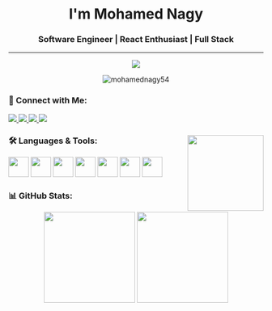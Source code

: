 <h1 align="center">I'm Mohamed Nagy</h1>

<h3 align="center">Software Engineer | React Enthusiast | Full Stack</h3>


---
<p align="center">
  <a href="https://github.com/mohamednagy54">
    <img src="https://readme-typing-svg.herokuapp.com?lines=Full+Stack+Web+Developer;React+%26+TypeScript+Enthusiast;Passionate+about+Clean+Code+%26+UI%2FUX;Building+Modern%2C+Scalable+Web+Apps;From+Egypt%2C+Coding+with+Purpose+🚀&center=true&width=600&height=45&color=00FF00&vCenter=true&size=20" />
  </a>
</p>


<p align="center">
  <img src="https://komarev.com/ghpvc/?username=mohamednagy54&label=Profile%20views&color=0e75b6&style=flat" alt="mohamednagy54" />
</p>



### 🚀 Connect with Me:
<p align="left">
  <a href="https://www.linkedin.com/in/mohamed-nagy-frontend-developer" target="_blank">
    <img src="https://img.shields.io/badge/LinkedIn-0077B5?style=for-the-badge&logo=linkedin&logoColor=white" />
  </a>
  <a href="mailto:nagy14966@gmail.com" target="_blank">
    <img src="https://img.shields.io/badge/Gmail-D14836?style=for-the-badge&logo=gmail&logoColor=white" />
  </a>
  <a href="https://wa.me/01229064632" target="_blank">
    <img src="https://img.shields.io/badge/WhatsApp-25D366?style=for-the-badge&logo=whatsapp&logoColor=white" />
  </a>
  
  <a href="https://drive.google.com/file/d/1LuT1aaFfphPMidtoZVBMqvHP4L8eekQQ/view?usp=sharing" target="_blank">
    <img src="https://img.shields.io/badge/Download%20CV-4CAF50?style=for-the-badge&logo=readme&logoColor=white" />
  </a>
</p>





###

<img align="right" height="150" src="https://media.giphy.com/media/qgQUggAC3Pfv687qPC/giphy.gif"  />



### 🛠️ Languages & Tools:
<p align="left">
  <img src="https://cdn.jsdelivr.net/gh/devicons/devicon/icons/react/react-original.svg" height="40" />
  <img src="https://cdn.jsdelivr.net/gh/devicons/devicon/icons/javascript/javascript-original.svg" height="40" />
  <img src="https://cdn.jsdelivr.net/gh/devicons/devicon/icons/typescript/typescript-original.svg" height="40" />
  <img src="https://cdn.jsdelivr.net/gh/devicons/devicon/icons/html5/html5-original.svg" height="40" />
  <img src="https://cdn.jsdelivr.net/gh/devicons/devicon/icons/css3/css3-original.svg" height="40" />
  <img src="https://cdn.jsdelivr.net/gh/devicons/devicon/icons/git/git-original.svg" height="40" />
  <img src="https://cdn.jsdelivr.net/gh/devicons/devicon/icons/github/github-original.svg" height="40" />
</p>




### 📊 GitHub Stats:
<p align="center">
  <img src="https://github-readme-stats.vercel.app/api?username=mohamednagy54&show_icons=true&theme=dracula" height="180" />
  <img src="https://github-readme-stats.vercel.app/api/top-langs/?username=mohamednagy54&layout=compact&theme=dracula" height="180" />
</p>




###

<br clear="both">

